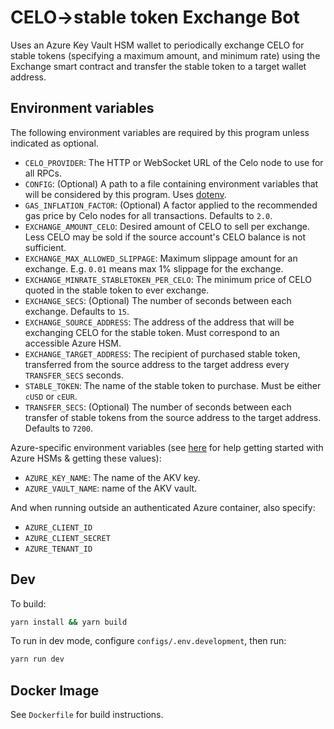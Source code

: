 # CELO->stable token Exchange Bot

Uses an Azure Key Vault HSM wallet to periodically exchange CELO for stable tokens (specifying a maximum amount, and minimum rate) using the Exchange smart contract and transfer the stable token to a target wallet address.

## Environment variables

The following environment variables are required by this program unless indicated as optional.

- `CELO_PROVIDER`: The HTTP or WebSocket URL of the Celo node to use for all RPCs.
- `CONFIG`: (Optional) A path to a file containing environment variables that will be considered by this program. Uses [dotenv](https://www.npmjs.com/package/dotenv). 
- `GAS_INFLATION_FACTOR`: (Optional) A factor applied to the recommended gas price by Celo nodes for all transactions. Defaults to `2.0`.
- `EXCHANGE_AMOUNT_CELO`: Desired amount of CELO to sell per exchange. Less CELO may be sold if the source account's CELO balance is not sufficient. 
- `EXCHANGE_MAX_ALLOWED_SLIPPAGE`: Maximum slippage amount for an exchange. E.g. `0.01` means max 1% slippage for the exchange.
- `EXCHANGE_MINRATE_STABLETOKEN_PER_CELO`: The minimum price of CELO quoted in the stable token to ever exchange.
- `EXCHANGE_SECS`: (Optional) The number of seconds between each exchange. Defaults to `15`.
- `EXCHANGE_SOURCE_ADDRESS`: The address of the address that will be exchanging CELO for the stable token. Must correspond to an accessible Azure HSM.
- `EXCHANGE_TARGET_ADDRESS`: The recipient of purchased stable token, transferred from the source address to the target address every `TRANSFER_SECS` seconds.
- `STABLE_TOKEN`: The name of the stable token to purchase. Must be either `cUSD` or `cEUR`.
- `TRANSFER_SECS`: (Optional) The number of seconds between each transfer of stable tokens from the source address to the target address. Defaults to `7200`.

Azure-specific environment variables (see [here](https://docs.celo.org/developer-guide/integrations/cloud-hsm) for help getting started with Azure HSMs & getting these values):

- `AZURE_KEY_NAME`: The name of the AKV key.
- `AZURE_VAULT_NAME`: name of the AKV vault.

And when running outside an authenticated Azure container, also specify:

- `AZURE_CLIENT_ID`
- `AZURE_CLIENT_SECRET`
- `AZURE_TENANT_ID`

## Dev

To build:

```bash
yarn install && yarn build
```

To run in dev mode, configure `configs/.env.development`, then run:

```bash
yarn run dev
```

## Docker Image

See `Dockerfile` for build instructions.
